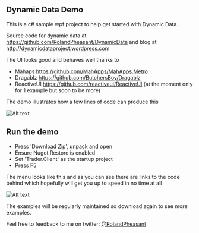 ## Dynamic Data Demo

This is a c# sample wpf project to help get started with Dynamic Data.

Source code for dynamic data at https://github.com/RolandPheasant/DynamicData 
and blog at http://dynamicdataproject.wordpress.com

The UI looks good and behaves well thanks to 

- Mahaps https://github.com/MahApps/MahApps.Metro
- Dragablz https://github.com/ButchersBoy/Dragablz
- ReactiveUI https://github.com/reactiveui/ReactiveUI (at the moment only for 1 example but soon to be more)

The demo illustrates how a few lines of code can produce this

![Alt text](https://github.com/RolandPheasant/TradingDemo/blob/master/GithubReadmeImage.gif "Sample Screen Shot")

## Run the demo

- Press 'Download Zip', unpack and open
- Ensure Nuget Restore is enabled
- Set 'Trader.Client' as the startup project
- Press F5

The menu looks like this and as you can see there are links to the code behind which hopefully will get you up to speed in no time at all

![Alt text](https://github.com/RolandPheasant/TradingDemo/blob/master/MenuImage.PNG "Menu with links")

The examples will be regularly maintained so download again to see more examples.

Feel free to feedback to me on twitter: [@RolandPheasant](https://twitter.com/RolandPheasant)






